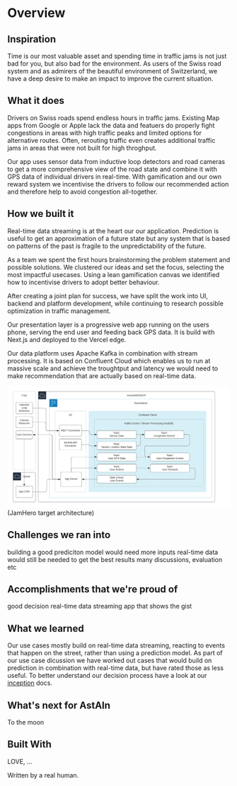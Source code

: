 # Overview

## Inspiration

Time is our most valuable asset and spending time in traffic jams is not just bad for you, but also bad for the environment. As users of the Swiss road system and as admirers of the beautiful environment of Switzerland, we have a deep desire to make an impact to improve the current situation.

## What it does

Drivers on Swiss roads spend endless hours in traffic jams. Existing Map apps from Google or Apple lack the data and featuers do properly fight congestions in areas with high traffic peaks and limited options for alternative routes. Often, rerouting traffic even creates additional traffic jams in areas that were not built for high throghput.

Our app uses sensor data from inductive loop detectors and road cameras to get a more comprehensive view of the road state and combine it with GPS data of individual drivers in real-time. With gamification and our own reward system we incentivise the drivers to follow our recommended action and therefore help to avoid congestion all-together.

## How we built it

Real-time data streaming is at the heart our our application. Prediction is useful to get an approximation of a future state but any system that is based on patterns of the past is fragile to the unpredictability of the future.

As a team we spent the first hours brainstorming the problem statement and possible solutions. We clustered our ideas and set the focus, selecting the most impactful usecases. Using a lean gamification canvas we identified how to incentivise drivers to adopt better behaviour.

After creating a joint plan for success, we have split the work into UI, backend and platform development, while continuing to research possible optimization in traffic management.

Our presentation layer is a progressive web app running on the users phone, serving the end user and feeding back GPS data. It is build with Next.js and deployed to the Vercel edge.

Our data platform uses Apache Kafka in combination with stream processing. It is based on Confluent Cloud which enables us to run at massive scale and achieve the troughtput and latency we would need to make recommendation that are actually based on real-time data. 

![Architecture Chart](../assets/architecture.png)
(JamHero target architecture)

## Challenges we ran into

building a good prediciton model would need more inputs
real-time data would still be needed to get the best results
many discussions, evaluation etc

## Accomplishments that we're proud of

good decision
real-time data streaming
app that shows the gist 

## What we learned

Our use cases mostly build on real-time data streaming, reacting to events that happen on the street, rather than using a prediction model. As part of our use case dicussion we have worked out cases that would build on prediction in combination with real-time data, but have rated those as less useful. To better understand our decision process have a look at our [inception](inception.md) docs.

## What's next for AstAIn
To the moon

## Built With

LOVE, ...


Written by a real human.

